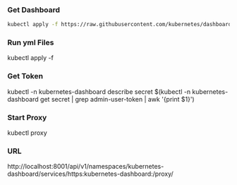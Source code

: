 ### Get Dashboard
```bash
kubectl apply -f https://raw.githubusercontent.com/kubernetes/dashboard/v2.7.0/aio/deploy/recommended.yaml
```

### Run yml Files
kubectl apply -f <file-name>

### Get Token
kubectl -n kubernetes-dashboard describe secret $(kubectl -n kubernetes-dashboard get secret | grep admin-user-token | awk '{print $1}')

### Start Proxy
kubectl proxy

### URL
http://localhost:8001/api/v1/namespaces/kubernetes-dashboard/services/https:kubernetes-dashboard:/proxy/
